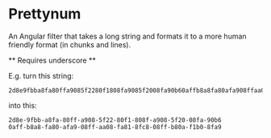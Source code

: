 # Prettynum

An Angular filter that takes a long string and formats it to a more human friendly format (in chunks and lines).

** Requires underscore **

E.g. turn this string:

    2d8e9fbba8fa80ffa9085f2280f1808fa9085f2008fa90b60affb8a8fa80afa908ffaa08fa818fc808ffb80af1b08fa91f208cfa809f2e8df1a0480a8089a06047e828fb808f488c

into this:

    2d8e-9fbb-a8fa-80ff-a908-5f22-80f1-808f-a908-5f20-08fa-90b6
    0aff-b8a8-fa80-afa9-08ff-aa08-fa81-8fc8-08ff-b80a-f1b0-8fa9
